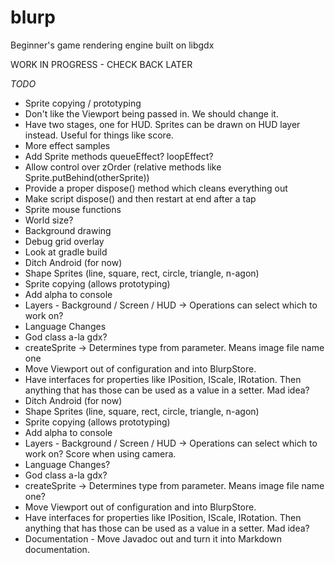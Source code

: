 # blurp
Beginner's game rendering engine built on libgdx

WORK IN PROGRESS - CHECK BACK LATER

*TODO*
* Sprite copying / prototyping
* Don't like the Viewport being passed in. We should change it.
* Have two stages, one for HUD. Sprites can be drawn on HUD layer instead. Useful for things like score.
* More effect samples
* Add Sprite methods queueEffect? loopEffect?
* Allow control over zOrder (relative methods like Sprite.putBehind(otherSprite))
* Provide a proper dispose() method which cleans everything out
* Make script dispose() and then restart at end after a tap
* Sprite mouse functions
* World size?
* Background drawing
* Debug grid overlay
* Look at gradle build
* Ditch Android (for now)
* Shape Sprites (line, square, rect, circle, triangle, n-agon)
* Sprite copying (allows prototyping)
* Add alpha to console
* Layers - Background / Screen / HUD -> Operations can select which to work on?
* Language Changes
*   God class a-la gdx?
*   createSprite -> Determines type from parameter. Means image file name one
* Move Viewport out of configuration and into BlurpStore.
* Have interfaces for properties like IPosition, IScale, IRotation. Then anything that has those can be used as a value in a setter. Mad idea?
* Ditch Android (for now)
* Shape Sprites (line, square, rect, circle, triangle, n-agon)
* Sprite copying (allows prototyping)
* Add alpha to console
* Layers - Background / Screen / HUD -> Operations can select which to work on?  Score when using camera.
* Language Changes?
*   God class a-la gdx?
*   createSprite -> Determines type from parameter. Means image file name one?
* Move Viewport out of configuration and into BlurpStore.
* Have interfaces for properties like IPosition, IScale, IRotation. Then anything that has those can be used as a value in a setter. Mad idea?
* Documentation - Move Javadoc out and turn it into Markdown documentation.


